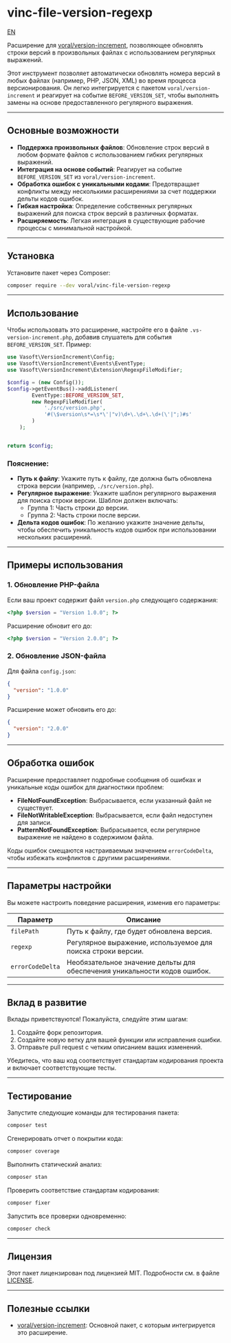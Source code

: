 # vinc-file-version-regexp

[EN](README.md)

Расширение для [voral/version-increment](https://github.com/Voral/vs-version-incrementor), позволяющее обновлять строки
версий в произвольных файлах с использованием регулярных выражений.

Этот инструмент позволяет автоматически обновлять номера версий в любых файлах (например, PHP, JSON, XML) во время
процесса версионирования. Он легко интегрируется с пакетом `voral/version-increment` и реагирует на
событие `BEFORE_VERSION_SET`, чтобы выполнять замены на основе предоставленного регулярного выражения.

---

## Основные возможности

- **Поддержка произвольных файлов**: Обновление строк версий в любом формате файлов с использованием гибких регулярных
  выражений.
- **Интеграция на основе событий**: Реагирует на событие `BEFORE_VERSION_SET` из `voral/version-increment`.
- **Обработка ошибок с уникальными кодами**: Предотвращает конфликты между несколькими расширениями за счет поддержки
  дельты кодов ошибок.
- **Гибкая настройка**: Определение собственных регулярных выражений для поиска строк версий в различных форматах.
- **Расширяемость**: Легкая интеграция в существующие рабочие процессы с минимальной настройкой.

---

## Установка

Установите пакет через Composer:

```bash
composer require --dev voral/vinc-file-version-regexp
```

---

## Использование

Чтобы использовать это расширение, настройте его в файле `.vs-version-increment.php`, добавив слушатель для
события `BEFORE_VERSION_SET`. Пример:

```php
use Vasoft\VersionIncrement\Config;
use Vasoft\VersionIncrement\Events\EventType;
use Vasoft\VersionIncrement\Extension\RegexpFileModifier;

$config = (new Config());
$config->getEventBus()->addListener(
        EventType::BEFORE_VERSION_SET,
        new RegexpFileModifier(
            './src/version.php',
            '#(\$version\s*=\s*\'|"v)\d+\.\d+\.\d+(\'|";)#s'
        )
    );


return $config;
```

### Пояснение:

- **Путь к файлу**: Укажите путь к файлу, где должна быть обновлена строка версии (например, `./src/version.php`).
- **Регулярное выражение**: Укажите шаблон регулярного выражения для поиска строки версии. Шаблон должен включать:
    - Группа 1: Часть строки до версии.
    - Группа 2: Часть строки после версии.
- **Дельта кодов ошибок**: По желанию укажите значение дельты, чтобы обеспечить уникальность кодов ошибок при
  использовании нескольких расширений.

---

## Примеры использования

### 1. Обновление PHP-файла

Если ваш проект содержит файл `version.php` следующего содержания:

```php
<?php $version = "Version 1.0.0"; ?>
```

Расширение обновит его до:

```php
<?php $version = "Version 2.0.0"; ?>
```

### 2. Обновление JSON-файла

Для файла `config.json`:

```json
{
  "version": "1.0.0"
}
```

Расширение может обновить его до:

```json
{
  "version": "2.0.0"
}
```

---

## Обработка ошибок

Расширение предоставляет подробные сообщения об ошибках и уникальные коды ошибок для диагностики проблем:

- **FileNotFoundException**: Выбрасывается, если указанный файл не существует.
- **FileNotWritableException**: Выбрасывается, если файл недоступен для записи.
- **PatternNotFoundException**: Выбрасывается, если регулярное выражение не найдено в содержимом файла.

Коды ошибок смещаются настраиваемым значением `errorCodeDelta`, чтобы избежать конфликтов с другими расширениями.

---

## Параметры настройки

Вы можете настроить поведение расширения, изменив его параметры:

| Параметр         | Описание                                                                  |
|------------------|---------------------------------------------------------------------------|
| `filePath`       | Путь к файлу, где будет обновлена версия.                                 |
| `regexp`         | Регулярное выражение, используемое для поиска строки версии.              |
| `errorCodeDelta` | Необязательное значение дельты для обеспечения уникальности кодов ошибок. |

---

## Вклад в развитие

Вклады приветствуются! Пожалуйста, следуйте этим шагам:

1. Создайте форк репозитория.
2. Создайте новую ветку для вашей функции или исправления ошибки.
3. Отправьте pull request с четким описанием ваших изменений.

Убедитесь, что ваш код соответствует стандартам кодирования проекта и включает соответствующие тесты.

---

## Тестирование

Запустите следующие команды для тестирования пакета:

```bash
composer test
```

Сгенерировать отчет о покрытии кода:

```bash
composer coverage
```

Выполнить статический анализ:

```bash
composer stan
```

Проверить соответствие стандартам кодирования:

```bash
composer fixer
```

Запустить все проверки одновременно:

```bash
composer check
```

---

## Лицензия

Этот пакет лицензирован под лицензией MIT. Подробности см. в файле [LICENSE](LICENSE.md).

---

## Полезные ссылки

- [voral/version-increment](https://github.com/Voral/vs-version-incrementor): Основной пакет, с которым интегрируется
  это расширение.